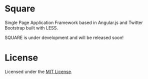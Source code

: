 Square
======

Single Page Application Framework based in Angular.js and Twitter Bootstrap built with LESS.

SQUARE is under development and will be released soon!

License
======

Licensed under the [MIT License](http://www.opensource.org/licenses/mit-license.php).
